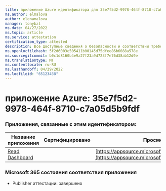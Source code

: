 ```yaml
---
title: приложение Azure идентификатора для 35e7f5d2-9978-464f-8710-c7a05d5b9fdf
ms.author: elmalova
author: elenamalova
manager: tonybal
ms.date: 04/27/2022
ms.topic: article
ms.service: attestation
certification_type: attested
description: Все доступные сведения о безопасности и соответствии требованиям для 35e7f5d2-9978-464f-8710-c7a05d5b9fdf.
ms.openlocfilehash: 5f2d6003e505411b00145d75dfee86b6088a578e
ms.sourcegitcommit: b0c1d8160b4e9a27f23a9d723f7e76d38ab12d9e
ms.translationtype: MT
ms.contentlocale: ru-RU
ms.lasthandoff: 04/29/2022
ms.locfileid: "65123438"
---
```

# <a name="azure-app-id-35e7f5d2-9978-464f-8710-c7a05d5b9fdf"></a>приложение Azure: 35e7f5d2-9978-464f-8710-c7a05d5b9fdf


### <a name="apps-associated-with-this-id"></a>Приложения, связанные с этим идентификатором:
| **Название приложения** | **Сертифицировано** | **Просмотр в AppSource** |
|--------------|---------------|-----------------------|
| [Read Dashboard](../forward/WA200003896.md) |  | [https://appsource.microsoft.com/product/office/WA200003896](https://appsource.microsoft.com/product/office/WA200003896) |

### <a name="microsoft-365-app-compliance-status"></a>Microsoft 365 состояния соответствия приложения
- Publisher аттестации: завершено
